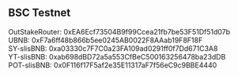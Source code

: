 ## BSC Testnet

OutStakeRouter: 0xEA6Ecf73504B9f99Ccea21fb7be53F51Df51d07b  
UBNB: 0xF7a6ff48b866b5ee0245AB0022F8AAab19F8F18F  
SY-slisBNB: 0xa03330c7F7C0a23FA109ad0291ff0f7Dd671C3A8  
YT-slisBNB: 0xab698dBD72a5a553CfBeC500163256478ba23dDB  
POT-slisBNB: 0x0F116f17F5af2e35E11317aF7f56eC9c9BBE4440
